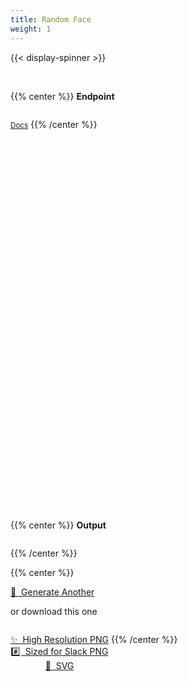 ```yaml
---
title: Random Face
weight: 1
---
```


{{< display-spinner >}}

<br>

{{% center %}}
<b>Endpoint</b>
<pre tabindex="0" class="chroma single_line"><code id="endpoint" class="language-txt" data-lang="txt"></code></pre>
<a href="/docs/custom-faces/get-random/"><small>Docs</small></a>
{{% /center %}}

<br><br>

<div
  id="random-twemoji"
  style="width:100%; height:500px"
  onload="loadRandomFace();"
></div>

<br><br>

{{% center %}}
<b>Output</b>
<p id="random-custom-face-output-description"></p>
<pre tabindex="0" class="chroma single_line"><code id="random-custom-face-output-url" class="language-txt" data-lang="txt"></code></pre>
{{% /center %}}

<br>

{{% center %}}
<p>
  <a
    href=""
    class="button secondary"
    onClick="
      getRandomFace();
      return false;
    ">
    🔄&nbsp;&nbsp;Generate Another
  </a>
</p>

or download this one

<p style="text-align: center; display: inline-grid; grid-template-columns: none !important;">
  <a
    href=""
    class="button"
    style="background-color: var(--theme); color: var(--light);"
    onClick="
      downloadFaceAsPng(2000);
      return false;
    ">
    ✨&nbsp;&nbsp;High Resolution PNG
  </a>
  <a
    href=""
    class="button primary"
    style="background-color: var(--theme); color: var(--light);"
    onClick="
      downloadFaceAsPng();
      return false;
    ">
    #️⃣&nbsp;&nbsp;Sized for Slack PNG
  </a>
  <a
    href=""
    class="button"
    style="background-color: var(--theme); color: var(--light);"
    onClick="
      downloadFaceAsSvg();
      return false;
    ">
    📐&nbsp;&nbsp;SVG
  </a>
</p>
{{% /center %}}

<script>
  let localApi = 'http://localhost';
  let productionApi = 'https://customtwemojiapi.com';
  let randomFaceEndpoint = '/v1/custom_faces/random?file_format=svg&background_color=transparent';

  // Source: https://stackoverflow.com/a/35970894/5988852
  var getJSON = function(url, callback) {
    var xhr = new XMLHttpRequest();
    xhr.open('GET', url, true);
    xhr.responseType = 'json';
    xhr.onload = function() {
      var status = xhr.status;
      if (status === 200) {
        callback(null, xhr.response);
      } else {
        callback(status, xhr.response);
      }
    };
    xhr.send();
  };

  // Source: https://stackoverflow.com/a/15832662/5988852
  function downloadURI(uri) {
    var link = document.createElement("a");
    link.href = uri;
    document.body.appendChild(link);
    link.click();
    document.body.removeChild(link);
    delete link;
  }

  function toggleSpinner(show) {
    let display = show ? 'block' : 'none';
    document.getElementById('cover-spinner').style.display = display;
  }

  function getRandomFace() {
    toggleSpinner(true);
    document.getElementById('endpoint').innerHTML = randomFaceEndpoint;

    let apiEndpoint = `${productionApi}${randomFaceEndpoint}`;

    getJSON(
      apiEndpoint,
      function(error, response) {
        if (error !== null) {
          console.error(`Something went wrong: ${error}`);
        } else {
          let svgDiv = document.getElementById('random-twemoji');
          if (svgDiv !== null) svgDiv.innerHTML = response.data.output;

          let outputUrl = document.getElementById('random-custom-face-output-url');
          if (outputUrl !== null) {
            outputUrl.innerHTML = response.links.self.replace(productionApi, '');
          }

          let outputDescription = document.getElementById('random-custom-face-output-description');
          if (outputDescription !== null) {
            let description = '';

            response.data.description.forEach(descriptor => {
              const feature = descriptor.feature;
              const codepoint = descriptor.codepoint;
              const glyph = descriptor.glyph;

              const image = `<img draggable="false" class="emoji" alt="${glyph}" src="/twemoji/svg/${codepoint}.svg">`

              description += `${description === '' ? '' : ' + '}${feature} from ${image}`;
            });

            outputDescription.innerHTML = description;
          }

          toggleSpinner(false);
        }
      }
    );
  }

  function downloadFaceAsPng(size) {
    toggleSpinner(true);

    let outputUrl = document.getElementById('random-custom-face-output-url');
    if (outputUrl === null) {
      console.error('Output is empty');
      return;
    }

    let endpointUrl = output.innerText;
    if (endpointUrl === null || endpointUrl === '') {
      console.error('endpointUrl is empty');
      return;
    }

    let apiEndpoint = `${productionApi}${endpointUrl}&output=download`;
    if (size) apiEndpoint += `&size=${size}`
    apiEndpoint = apiEndpoint.replace('file_format=svg', 'file_format=png');

    downloadURI(apiEndpoint);

    // Spinner with a hardcoded wait time is better than no loading indicator
    // No easy way to tell when a file a file can be downloaded: https://stackoverflow.com/questions/1106377/detect-when-a-browser-receives-a-file-download
    setInterval(
      () => {toggleSpinner(false)},
      5000
    );
  }

  function downloadFaceAsSvg() {
    toggleSpinner(true);

    const svg = document.getElementById('emoji');

    const serializer = new XMLSerializer();
    const source = serializer.serializeToString(svg);

    const uri = "data:image/svg+xml;charset=utf-8," + encodeURIComponent(source);

    const a = document.createElement('a');
    a.href = uri;
    a.download = 'myAwesomeSVG.svg';
    a.innerHTML = 'Download';
    document.body.appendChild(a);
    a.click();

    // Spinner with a hardcoded wait time is better than no loading indicator
    // No easy way to tell when a file a file can be downloaded: https://stackoverflow.com/questions/1106377/detect-when-a-browser-receives-a-file-download
    setInterval(
      () => {toggleSpinner(false)},
      5000
    );
  }

  window.onload = function() {
    getRandomFace();
  }
</script>
